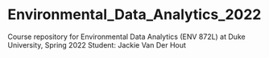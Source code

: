 # Environmental_Data_Analytics_2022

Course repository for Environmental Data Analytics (ENV 872L) at Duke University, Spring 2022
Student: Jackie Van Der Hout